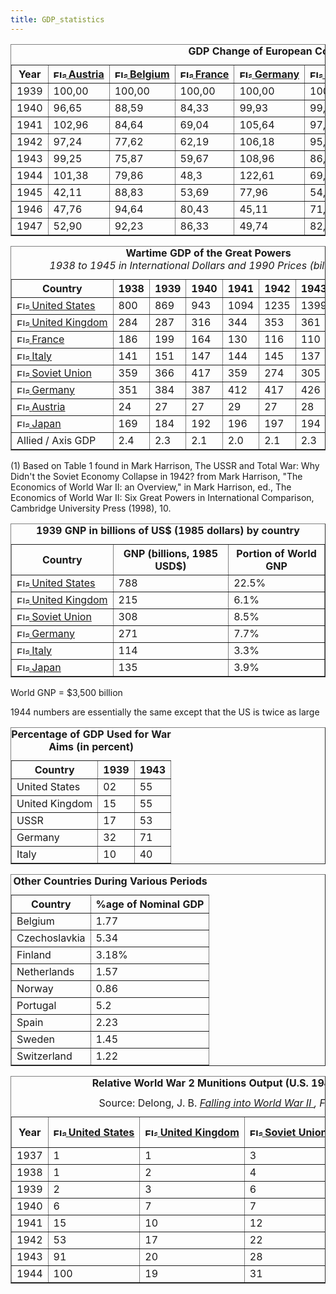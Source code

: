 ```yaml
---
title: GDP_statistics
---
```

 <table border="1" cellspacing="0"><caption><b>GDP Change of European Countries and Japan (1939-1947)</b></caption><tbody><tr><th>Year</th><th><span style="white-space:nowrap;"><a href="/wiki/Austria" title="Austria"><img alt="Flag of Austria" class="thumbborder" data-file-height="600" data-file-width="900" data-url="/images/thumb/7/7f/Austria.png/20px-Austria.png" decoding="async" height="13" loading="lazy" src="/images/thumb/7/7f/Austria.png/20px-Austria.png" srcset="/images/thumb/7/7f/Austria.png/30px-Austria.png 1.5x, /images/thumb/7/7f/Austria.png/40px-Austria.png 2x" width="20"> </a><a href="/wiki/Austria" title="Austria">Austria</a></span></th><th><span style="white-space:nowrap;"><a href="/wiki/Belgium" title="Belgium"><img alt="Flag of Belgium" class="thumbborder" data-file-height="600" data-file-width="900" data-url="/images/thumb/3/32/Belgium.png/20px-Belgium.png" decoding="async" height="13" loading="lazy" src="/images/thumb/3/32/Belgium.png/20px-Belgium.png" srcset="/images/thumb/3/32/Belgium.png/30px-Belgium.png 1.5x, /images/thumb/3/32/Belgium.png/40px-Belgium.png 2x" width="20"> </a><a href="/wiki/Belgium" title="Belgium">Belgium</a></span></th><th><span style="white-space:nowrap;"><a href="/wiki/France" title="France"><img alt="Flag of France" class="thumbborder" data-file-height="600" data-file-width="900" data-url="/images/thumb/d/de/France.png/20px-France.png" decoding="async" height="13" loading="lazy" src="/images/thumb/d/de/France.png/20px-France.png" srcset="/images/thumb/d/de/France.png/30px-France.png 1.5x, /images/thumb/d/de/France.png/40px-France.png 2x" width="20"> </a><a href="/wiki/France" title="France">France</a></span></th><th><span style="white-space:nowrap;"><a href="/wiki/Germany" title="Germany"><img alt="Flag of Germany" class="thumbborder" data-file-height="600" data-file-width="900" data-url="/images/thumb/9/9b/Germany.png/20px-Germany.png" decoding="async" height="13" loading="lazy" src="/images/thumb/9/9b/Germany.png/20px-Germany.png" srcset="/images/thumb/9/9b/Germany.png/30px-Germany.png 1.5x, /images/thumb/9/9b/Germany.png/40px-Germany.png 2x" width="20"> </a><a href="/wiki/Germany" title="Germany">Germany</a></span></th><th><span style="white-space:nowrap;"><a href="/wiki/Italy" title="Italy"><img alt="Flag of Italy" class="thumbborder" data-file-height="533" data-file-width="800" data-url="/images/thumb/2/2a/Italy.png/20px-Italy.png" decoding="async" height="13" loading="lazy" src="/images/thumb/2/2a/Italy.png/20px-Italy.png" srcset="/images/thumb/2/2a/Italy.png/30px-Italy.png 1.5x, /images/thumb/2/2a/Italy.png/40px-Italy.png 2x" width="20"> </a><a href="/wiki/Italy" title="Italy">Italy</a></span></th><th><span style="white-space:nowrap;"><a href="/wiki/Netherlands" title="Netherlands"><img alt="Flag of Netherlands" class="thumbborder" data-file-height="600" data-file-width="900" data-url="/images/thumb/3/32/Netherlands.png/20px-Netherlands.png" decoding="async" height="13" loading="lazy" src="/images/thumb/3/32/Netherlands.png/20px-Netherlands.png" srcset="/images/thumb/3/32/Netherlands.png/30px-Netherlands.png 1.5x, /images/thumb/3/32/Netherlands.png/40px-Netherlands.png 2x" width="20"> </a><a href="/wiki/Netherlands" title="Netherlands">Netherlands</a></span></th><th><span style="white-space:nowrap;"><a href="/wiki/Norway" title="Norway"><img alt="Flag of Norway" class="thumbborder" data-file-height="533" data-file-width="800" data-url="/images/thumb/0/0f/Norway.png/20px-Norway.png" decoding="async" height="13" loading="lazy" src="/images/thumb/0/0f/Norway.png/20px-Norway.png" srcset="/images/thumb/0/0f/Norway.png/30px-Norway.png 1.5x, /images/thumb/0/0f/Norway.png/40px-Norway.png 2x" width="20"> </a><a class="new" href="/wiki/index.php?title=Norway&amp;action=edit&amp;redlink=1" title="Norway (page does not exist)">Norway</a></span></th><th><span style="white-space:nowrap;"><a href="/wiki/United_Kingdom" title="United Kingdom"><img alt="Flag of United Kingdom" class="thumbborder" data-file-height="600" data-file-width="900" data-url="/images/thumb/2/29/United_Kingdom.png/20px-United_Kingdom.png" decoding="async" height="13" loading="lazy" src="/images/thumb/2/29/United_Kingdom.png/20px-United_Kingdom.png" srcset="/images/thumb/2/29/United_Kingdom.png/30px-United_Kingdom.png 1.5x, /images/thumb/2/29/United_Kingdom.png/40px-United_Kingdom.png 2x" width="20"> </a><a href="/wiki/United_Kingdom" title="United Kingdom">United Kingdom</a></span></th><th><span style="white-space:nowrap;"><a href="/wiki/Japan" title="Japan"><img alt="Flag of Japan" class="thumbborder" data-file-height="600" data-file-width="900" data-url="/images/thumb/f/fc/Japan.png/20px-Japan.png" decoding="async" height="13" loading="lazy" src="/images/thumb/f/fc/Japan.png/20px-Japan.png" srcset="/images/thumb/f/fc/Japan.png/30px-Japan.png 1.5x, /images/thumb/f/fc/Japan.png/40px-Japan.png 2x" width="20"> </a><a href="/wiki/Japan" title="Japan">Japan</a></span></th></tr><tr><td>1939</td><td>100,00</td><td>100,00</td><td>100,00</td><td>100,00</td><td>100,00</td><td>100,00</td><td>100,00</td><td>100,00</td><td>100,00</td></tr><tr><td>1940</td><td>96,65</td><td>88,59</td><td>84,33</td><td>99,93</td><td>99,56</td><td>87,15</td><td>90,51</td><td>109,48</td><td>102,07</td></tr><tr><td>1941</td><td>102,96</td><td>84,64</td><td>69,04</td><td>105,64</td><td>97,47</td><td>81,73</td><td>92,16</td><td>119,47</td><td>102,03</td></tr><tr><td>1942</td><td>97,24</td><td>77,62</td><td>62,19</td><td>106,18</td><td>95,67</td><td>74,08</td><td>88,02</td><td>121,24</td><td>100,07</td></tr><tr><td>1943</td><td>99,25</td><td>75,87</td><td>59,67</td><td>108,96</td><td>86,32</td><td>71,81</td><td>85,61</td><td>123,67</td><td>100,18</td></tr><tr><td>1944</td><td>101,38</td><td>79,86</td><td>48,3</td><td>122,61</td><td>69,95</td><td>47,79</td><td>80,40</td><td>118,26</td><td>94,43</td></tr><tr><td>1945</td><td>42,11</td><td>88,83</td><td>53,69</td><td>77,96</td><td>54,59</td><td>48,46</td><td>89,22</td><td>112,68</td><td>47,80</td></tr><tr><td>1946</td><td>47,76</td><td>94,64</td><td>80,43</td><td>45,11</td><td>71,08</td><td>80,38</td><td>97,61</td><td>107,71</td><td>51,27</td></tr><tr><td>1947</td><td>52,90</td><td>92,23</td><td>86,33</td><td>49,74</td><td>82,93</td><td>91,05</td><td>107,50</td><td>105,47</td><td>54,71</td></tr></tbody></table>

<table border="1" cellspacing="0"><caption><b>Wartime GDP of the Great Powers</b><br><i>1938 to 1945 in International Dollars and 1990 Prices (billions) (1)</i></caption><tbody><tr><th>Country</th><th>1938</th><th>1939</th><th>1940</th><th>1941</th><th>1942</th><th>1943</th><th>1944</th><th>1945</th></tr><tr><td><span style="white-space:nowrap;"><a href="/wiki/United_States" title="United States"><img alt="Flag of United States" class="thumbborder" data-file-height="600" data-file-width="900" data-url="/images/thumb/5/55/USA.png/20px-USA.png" decoding="async" height="13" loading="lazy" src="/images/thumb/5/55/USA.png/20px-USA.png" srcset="/images/thumb/5/55/USA.png/30px-USA.png 1.5x, /images/thumb/5/55/USA.png/40px-USA.png 2x" width="20"> </a><a class="mw-redirect" href="/wiki/United_States" title="United States">United States</a></span></td><td>800</td><td>869</td><td>943</td><td>1094</td><td>1235</td><td>1399</td><td>1499</td><td>1474</td></tr><tr><td><span style="white-space:nowrap;"><a href="/wiki/United_Kingdom" title="United Kingdom"><img alt="Flag of United Kingdom" class="thumbborder" data-file-height="600" data-file-width="900" data-url="/images/thumb/2/29/United_Kingdom.png/20px-United_Kingdom.png" decoding="async" height="13" loading="lazy" src="/images/thumb/2/29/United_Kingdom.png/20px-United_Kingdom.png" srcset="/images/thumb/2/29/United_Kingdom.png/30px-United_Kingdom.png 1.5x, /images/thumb/2/29/United_Kingdom.png/40px-United_Kingdom.png 2x" width="20"> </a><a href="/wiki/United_Kingdom" title="United Kingdom">United Kingdom</a></span></td><td>284</td><td>287</td><td>316</td><td>344</td><td>353</td><td>361</td><td>346</td><td>331</td></tr><tr><td><span style="white-space:nowrap;"><a href="/wiki/France" title="France"><img alt="Flag of France" class="thumbborder" data-file-height="600" data-file-width="900" data-url="/images/thumb/d/de/France.png/20px-France.png" decoding="async" height="13" loading="lazy" src="/images/thumb/d/de/France.png/20px-France.png" srcset="/images/thumb/d/de/France.png/30px-France.png 1.5x, /images/thumb/d/de/France.png/40px-France.png 2x" width="20"> </a><a href="/wiki/France" title="France">France</a></span></td><td>186</td><td>199</td><td>164</td><td>130</td><td>116</td><td>110</td><td>93</td><td>101</td></tr><tr><td><span style="white-space:nowrap;"><a href="/wiki/Italy" title="Italy"><img alt="Flag of Italy" class="thumbborder" data-file-height="533" data-file-width="800" data-url="/images/thumb/2/2a/Italy.png/20px-Italy.png" decoding="async" height="13" loading="lazy" src="/images/thumb/2/2a/Italy.png/20px-Italy.png" srcset="/images/thumb/2/2a/Italy.png/30px-Italy.png 1.5x, /images/thumb/2/2a/Italy.png/40px-Italy.png 2x" width="20"> </a><a href="/wiki/Italy" title="Italy">Italy</a></span></td><td>141</td><td>151</td><td>147</td><td>144</td><td>145</td><td>137</td><td>117</td><td>92</td></tr><tr><td><span style="white-space:nowrap;"><a href="/wiki/Soviet_Union" title="Soviet Union"><img alt="Flag of Soviet Union" class="thumbborder" data-file-height="600" data-file-width="900" data-url="/images/thumb/6/67/Soviet_Union.png/20px-Soviet_Union.png" decoding="async" height="13" loading="lazy" src="/images/thumb/6/67/Soviet_Union.png/20px-Soviet_Union.png" srcset="/images/thumb/6/67/Soviet_Union.png/30px-Soviet_Union.png 1.5x, /images/thumb/6/67/Soviet_Union.png/40px-Soviet_Union.png 2x" width="20"> </a><a href="/wiki/Soviet_Union" title="Soviet Union">Soviet Union</a></span></td><td>359</td><td>366</td><td>417</td><td>359</td><td>274</td><td>305</td><td>362</td><td>343</td></tr><tr><td><span style="white-space:nowrap;"><a href="/wiki/Germany" title="Germany"><img alt="Flag of Germany" class="thumbborder" data-file-height="600" data-file-width="900" data-url="/images/thumb/9/9b/Germany.png/20px-Germany.png" decoding="async" height="13" loading="lazy" src="/images/thumb/9/9b/Germany.png/20px-Germany.png" srcset="/images/thumb/9/9b/Germany.png/30px-Germany.png 1.5x, /images/thumb/9/9b/Germany.png/40px-Germany.png 2x" width="20"> </a><a href="/wiki/Germany" title="Germany">Germany</a></span></td><td>351</td><td>384</td><td>387</td><td>412</td><td>417</td><td>426</td><td>437</td><td>310</td></tr><tr><td><span style="white-space:nowrap;"><a href="/wiki/Austria" title="Austria"><img alt="Flag of Austria" class="thumbborder" data-file-height="600" data-file-width="900" data-url="/images/thumb/7/7f/Austria.png/20px-Austria.png" decoding="async" height="13" loading="lazy" src="/images/thumb/7/7f/Austria.png/20px-Austria.png" srcset="/images/thumb/7/7f/Austria.png/30px-Austria.png 1.5x, /images/thumb/7/7f/Austria.png/40px-Austria.png 2x" width="20"> </a><a href="/wiki/Austria" title="Austria">Austria</a></span></td><td>24</td><td>27</td><td>27</td><td>29</td><td>27</td><td>28</td><td>29</td><td>12</td></tr><tr><td><span style="white-space:nowrap;"><a href="/wiki/Japan" title="Japan"><img alt="Flag of Japan" class="thumbborder" data-file-height="600" data-file-width="900" data-url="/images/thumb/f/fc/Japan.png/20px-Japan.png" decoding="async" height="13" loading="lazy" src="/images/thumb/f/fc/Japan.png/20px-Japan.png" srcset="/images/thumb/f/fc/Japan.png/30px-Japan.png 1.5x, /images/thumb/f/fc/Japan.png/40px-Japan.png 2x" width="20"> </a><a href="/wiki/Japan" title="Japan">Japan</a></span></td><td>169</td><td>184</td><td>192</td><td>196</td><td>197</td><td>194</td><td>189</td><td>144</td></tr><tr><td>Allied / Axis GDP</td><td>2.4</td><td>2.3</td><td>2.1</td><td>2.0</td><td>2.1</td><td>2.3</td><td>3.1</td><td>5.0</td></tr></tbody></table>

(1) Based on Table 1 found in Mark Harrison, The USSR and Total War: Why Didn't the Soviet Economy Collapse in 1942? from Mark Harrison, "The Economics of World War II: an Overview," in Mark Harrison, ed., The Economics of World War II: Six Great Powers in International Comparison, Cambridge University Press (1998), 10.

<table border="1" cellspacing="0"><caption><b>1939 GNP in billions of US$ (1985 dollars) by country</b></caption><tbody><tr><th>Country</th><th>GNP (billions, 1985 USD$)</th><th>Portion of World GNP</th></tr><tr><td><span style="white-space:nowrap;"><a href="/wiki/United_States" title="United States"><img alt="Flag of United States" class="thumbborder" data-file-height="600" data-file-width="900" data-url="/images/thumb/5/55/USA.png/20px-USA.png" decoding="async" height="13" loading="lazy" src="/images/thumb/5/55/USA.png/20px-USA.png" srcset="/images/thumb/5/55/USA.png/30px-USA.png 1.5x, /images/thumb/5/55/USA.png/40px-USA.png 2x" width="20"> </a><a class="mw-redirect" href="/wiki/United_States" title="United States">United States</a></span></td><td>788</td><td>22.5%</td></tr><tr><td><span style="white-space:nowrap;"><a href="/wiki/United_Kingdom" title="United Kingdom"><img alt="Flag of United Kingdom" class="thumbborder" data-file-height="600" data-file-width="900" data-url="/images/thumb/2/29/United_Kingdom.png/20px-United_Kingdom.png" decoding="async" height="13" loading="lazy" src="/images/thumb/2/29/United_Kingdom.png/20px-United_Kingdom.png" srcset="/images/thumb/2/29/United_Kingdom.png/30px-United_Kingdom.png 1.5x, /images/thumb/2/29/United_Kingdom.png/40px-United_Kingdom.png 2x" width="20"> </a><a href="/wiki/United_Kingdom" title="United Kingdom">United Kingdom</a></span></td><td>215</td><td>6.1%</td></tr><tr><td><span style="white-space:nowrap;"><a href="/wiki/Soviet_Union" title="Soviet Union"><img alt="Flag of Soviet Union" class="thumbborder" data-file-height="600" data-file-width="900" data-url="/images/thumb/6/67/Soviet_Union.png/20px-Soviet_Union.png" decoding="async" height="13" loading="lazy" src="/images/thumb/6/67/Soviet_Union.png/20px-Soviet_Union.png" srcset="/images/thumb/6/67/Soviet_Union.png/30px-Soviet_Union.png 1.5x, /images/thumb/6/67/Soviet_Union.png/40px-Soviet_Union.png 2x" width="20"> </a><a href="/wiki/Soviet_Union" title="Soviet Union">Soviet Union</a></span></td><td>308</td><td>8.5%</td></tr><tr><td><span style="white-space:nowrap;"><a href="/wiki/Germany" title="Germany"><img alt="Flag of Germany" class="thumbborder" data-file-height="600" data-file-width="900" data-url="/images/thumb/9/9b/Germany.png/20px-Germany.png" decoding="async" height="13" loading="lazy" src="/images/thumb/9/9b/Germany.png/20px-Germany.png" srcset="/images/thumb/9/9b/Germany.png/30px-Germany.png 1.5x, /images/thumb/9/9b/Germany.png/40px-Germany.png 2x" width="20"> </a><a href="/wiki/Germany" title="Germany">Germany</a></span></td><td>271</td><td>7.7%</td></tr><tr><td><span style="white-space:nowrap;"><a href="/wiki/Italy" title="Italy"><img alt="Flag of Italy" class="thumbborder" data-file-height="533" data-file-width="800" data-url="/images/thumb/2/2a/Italy.png/20px-Italy.png" decoding="async" height="13" loading="lazy" src="/images/thumb/2/2a/Italy.png/20px-Italy.png" srcset="/images/thumb/2/2a/Italy.png/30px-Italy.png 1.5x, /images/thumb/2/2a/Italy.png/40px-Italy.png 2x" width="20"> </a><a href="/wiki/Italy" title="Italy">Italy</a></span></td><td>114</td><td>3.3%</td></tr><tr><td><span style="white-space:nowrap;"><a href="/wiki/Japan" title="Japan"><img alt="Flag of Japan" class="thumbborder" data-file-height="600" data-file-width="900" data-url="/images/thumb/f/fc/Japan.png/20px-Japan.png" decoding="async" height="13" loading="lazy" src="/images/thumb/f/fc/Japan.png/20px-Japan.png" srcset="/images/thumb/f/fc/Japan.png/30px-Japan.png 1.5x, /images/thumb/f/fc/Japan.png/40px-Japan.png 2x" width="20"> </a><a href="/wiki/Japan" title="Japan">Japan</a></span></td><td>135</td><td>3.9%</td></tr></tbody></table>

World GNP = $3,500 billion

1944 numbers are essentially the same except that the US is twice as large

<table border="1" cellspacing="0"><caption><b>Percentage of GDP Used for War Aims (in percent)</b></caption><tbody><tr><th>Country</th><th>1939</th><th>1943</th></tr><tr><td>United States</td><td>02</td><td>55</td></tr><tr><td>United Kingdom</td><td>15</td><td>55</td></tr><tr><td>USSR</td><td>17</td><td>53</td></tr><tr><td>Germany</td><td>32</td><td>71</td></tr><tr><td>Italy</td><td>10</td><td>40</td></tr></tbody></table>

<table border="1" cellspacing="0"><caption><b>Other Countries During Various Periods</b></caption><tbody><tr><th>Country</th><th>%age of Nominal GDP</th></tr><tr><td>Belgium</td><td>1.77</td></tr><tr><td>Czechoslavkia</td><td>5.34</td></tr><tr><td>Finland</td><td>3.18%</td></tr><tr><td>Netherlands</td><td>1.57</td></tr><tr><td>Norway</td><td>0.86</td></tr><tr><td>Portugal</td><td>5.2</td></tr><tr><td>Spain</td><td>2.23</td></tr><tr><td>Sweden</td><td>1.45</td></tr><tr><td>Switzerland</td><td>1.22</td></tr></tbody></table>

<table border="1" cellspacing="0"><caption><b>Relative World War 2 Munitions Output (U.S. 1944 = 100)</b></caption><tbody><tr><th>Year</th><th><span style="white-space:nowrap;"><a href="/wiki/United_States" title="United States"><img alt="Flag of United States" class="thumbborder" data-file-height="600" data-file-width="900" data-url="/images/thumb/5/55/USA.png/20px-USA.png" decoding="async" height="13" loading="lazy" src="/images/thumb/5/55/USA.png/20px-USA.png" srcset="/images/thumb/5/55/USA.png/30px-USA.png 1.5x, /images/thumb/5/55/USA.png/40px-USA.png 2x" width="20"> </a><a class="mw-redirect" href="/wiki/United_States" title="United States">United States</a></span></th><th><span style="white-space:nowrap;"><a href="/wiki/United_Kingdom" title="United Kingdom"><img alt="Flag of United Kingdom" class="thumbborder" data-file-height="600" data-file-width="900" data-url="/images/thumb/2/29/United_Kingdom.png/20px-United_Kingdom.png" decoding="async" height="13" loading="lazy" src="/images/thumb/2/29/United_Kingdom.png/20px-United_Kingdom.png" srcset="/images/thumb/2/29/United_Kingdom.png/30px-United_Kingdom.png 1.5x, /images/thumb/2/29/United_Kingdom.png/40px-United_Kingdom.png 2x" width="20"> </a><a href="/wiki/United_Kingdom" title="United Kingdom">United Kingdom</a></span></th><th><span style="white-space:nowrap;"><a href="/wiki/Soviet_Union" title="Soviet Union"><img alt="Flag of Soviet Union" class="thumbborder" data-file-height="600" data-file-width="900" data-url="/images/thumb/6/67/Soviet_Union.png/20px-Soviet_Union.png" decoding="async" height="13" loading="lazy" src="/images/thumb/6/67/Soviet_Union.png/20px-Soviet_Union.png" srcset="/images/thumb/6/67/Soviet_Union.png/30px-Soviet_Union.png 1.5x, /images/thumb/6/67/Soviet_Union.png/40px-Soviet_Union.png 2x" width="20"> </a><a href="/wiki/Soviet_Union" title="Soviet Union">Soviet Union</a></span></th><th><span style="white-space:nowrap;"><a href="/wiki/Germany" title="Germany"><img alt="Flag of Germany" class="thumbborder" data-file-height="600" data-file-width="900" data-url="/images/thumb/9/9b/Germany.png/20px-Germany.png" decoding="async" height="13" loading="lazy" src="/images/thumb/9/9b/Germany.png/20px-Germany.png" srcset="/images/thumb/9/9b/Germany.png/30px-Germany.png 1.5x, /images/thumb/9/9b/Germany.png/40px-Germany.png 2x" width="20"> </a></span>Nazi Germany</th><th><span style="white-space:nowrap;"><a href="/wiki/Japan" title="Japan"><img alt="Flag of Japan" class="thumbborder" data-file-height="600" data-file-width="900" data-url="/images/thumb/f/fc/Japan.png/20px-Japan.png" decoding="async" height="13" loading="lazy" src="/images/thumb/f/fc/Japan.png/20px-Japan.png" srcset="/images/thumb/f/fc/Japan.png/30px-Japan.png 1.5x, /images/thumb/f/fc/Japan.png/40px-Japan.png 2x" width="20"> </a></span>Imperial Japan</th></tr><tr><td>1937</td><td>1</td><td>1</td><td>3</td><td>2</td><td>2</td></tr><tr><td>1938</td><td>1</td><td>2</td><td>4</td><td>3</td><td>3</td></tr><tr><td>1939</td><td>2</td><td>3</td><td>6</td><td>4</td><td>3</td></tr><tr><td>1940</td><td>6</td><td>7</td><td>7</td><td>8</td><td>3</td></tr><tr><td>1941</td><td>15</td><td>10</td><td>12</td><td>8</td><td>4</td></tr><tr><td>1942</td><td>53</td><td>17</td><td>22</td><td>11</td><td>5</td></tr><tr><td>1943</td><td>91</td><td>20</td><td>28</td><td>17</td><td>4</td></tr><tr><td>1944</td><td>100</td><td>19</td><td>31</td><td>21</td><td>3</td></tr></tbody><caption>Source: Delong, J. B. <i><a class="external text" href="http://econ161.berkeley.edu/TCEH/Slouch_Fall18.html" rel="nofollow">Falling into World War II </a>, Feb 1997</i></caption></table>